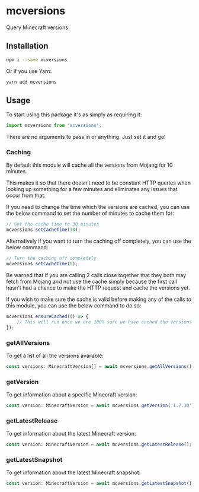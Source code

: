 # mcversions

Query Minecraft versions.

## Installation

```bash
npm i --save mcversions
```

Or if you use Yarn:

```bash
yarn add mcversions
```

## Usage

To start using this package it's as simply as requiring it:

````js
import mcversions from 'mcversions';
````

There are no arguments to pass in or anything. Just set it and go!

### Caching

By default this module will cache all the versions from Mojang for 10 minutes.

This makes it so that there doesn't need to be constant HTTP queries when looking up something for a
few minutes and eliminates any issues that occur from that.

If you need to change the time which the versions are cached, you can use the below command to set
the number of minutes to cache them for:

````js
// Set the cache time to 30 minutes
mcversions.setCacheTime(30);
````

Alternatively if you want to turn the caching off completely, you can use the below command:

````js
// Turn the caching off completely
mcversions.setCacheTime(0);
````

Be warned that if you are calling 2 calls close together that they both may fetch from Mojang and
not use the cache simply because the first call hasn't had a chance to make the HTTP request and
cache the versions yet.

If you wish to make sure the cache is valid before making any of the calls to this module, you can
use the below command to do so:

````js
mcversions.ensureCached(() => {
    // This will run once we are 100% sure we have cached the versions returned from Mojang
});
````

### getAllVersions

To get a list of all the versions available:

````ts
const versions: MinecraftVersion[] = await mcversions.getAllVersions();
````

### getVersion

To get information about a specific Minecraft version:

````js
const version: MinecraftVersion = await mcversions.getVersion('1.7.10');
````

### getLatestRelease

To get information about the latest Minecraft version:

````js
const version: MinecraftVersion = await mcversions.getLatestRelease();
````

### getLatestSnapshot

To get information about the latest Minecraft snapshot:

````js
const version: MinecraftVersion = await mcversions.getLatestSnapshot();
````

